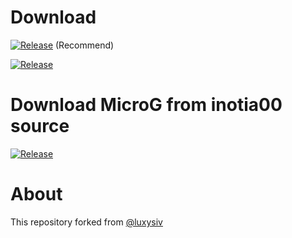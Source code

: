# Download

[![Release](https://img.shields.io/github/downloads/FiorenMas/Revanced-And-Revanced-Extended-Non-Root/Revanced-Extended/total?label=Revanced%20Extended&style=for-the-badge)](https://github.com/FiorenMas/Revanced-And-Revanced-Extended-Non-Root/releases/download/Revanced-Extended/yt-revanced-extended.apk) (Recommend)

[![Release](https://img.shields.io/github/downloads/FiorenMas/Revanced-And-Revanced-Extended-Non-Root/Revanced/total?label=Revanced&style=for-the-badge)](https://github.com/FiorenMas/Revanced-And-Revanced-Extended-Non-Root/releases/download/Revanced/yt-revanced.apk)

# Download MicroG from inotia00 source 
[![Release](https://img.shields.io/github/v/release/inotia00/VancedMicroG.svg)](https://github.com/inotia00/VancedMicroG/releases/latest/download/microg.apk)

# About
This repository forked from [@luxysiv](https://github.com/luxysiv/yt-revanced-extended)
